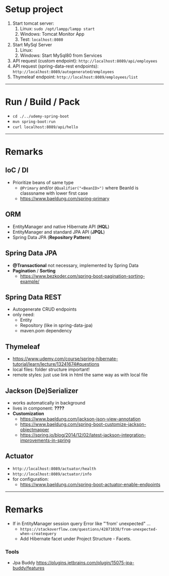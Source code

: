 # Setup project
1. Start tomcat server: 
   1. Linux: `sudo /opt/lampp/lampp start`
   2. Windows: Tomcat Monitor App
   3. Test: `localhost:8080`
2. Start MySql Server
   1. Linux:  
   2. Windows: Start MySql80 from Services
3. API request (custom endpoint): `http://localhost:8089/api/employees`
4. API request (spring-data-rest endpoints): `http://localhost:8089/autogenerated/employees`
5. Thymeleaf endpoint: `http://localhost:8089/employees/list`


-------------------------------------------------------------
# Run / Build / Pack

- `cd ./../udemy-spring-boot`
- `mvn spring-boot:run`
- `curl localhost:8089/api/hello`


-------------------------------------------------------------
# Remarks

## IoC / DI
- Prioritize beans of same type
  - `@Primary` and/or `@Qualifier("<BeanID>")` where BeanId is classsname with lower first case
  - https://www.baeldung.com/spring-primary


## ORM 
- EntityManager and native Hibernate API (**HQL**)
- EntityManager and standard JPA API (**JPQL**)
- Spring Data JPA  (**Repository Pattern**)

## Spring Data JPA
- **@Transactional** not necessary, implemented by Spring Data
- **Pagination** / **Sorting**
  - https://www.bezkoder.com/spring-boot-pagination-sorting-example/


##  Spring Data REST
- Autogenerate CRUD endpoints
- only need:
    - Entity
    - Repository (like in spring-data-jpa)
    - maven.pom dependency

## Thymeleaf
- https://www.udemy.com/course/spring-hibernate-tutorial/learn/lecture/13241674#questions
- local files: folder structure important!
- remote styles: just use link in html the same way as with local file



## Jackson (De)Serializer
- works automatically in background
- lives in component: **????**
- **Customization**
  - https://www.baeldung.com/jackson-json-view-annotation
  - https://www.baeldung.com/spring-boot-customize-jackson-objectmapper
  - https://spring.io/blog/2014/12/02/latest-jackson-integration-improvements-in-spring
  

## Actuator
- `http://localhost:8089/actuator/health`
- `http://localhost:8089/actuator/info`
- for configuration: 
  -   https://www.baeldung.com/spring-boot-actuator-enable-endpoints



-------------------------------------------------------------
# Remarks
- If in EntityManager session query Error like "'from' unexpected" ... 
  - `https://stackoverflow.com/questions/42871038/from-unexpected-when-createquery`
  - Add Hibernate facet under Project Structure - Facets.

### Tools
- Jpa Buddy https://plugins.jetbrains.com/plugin/15075-jpa-buddy/features